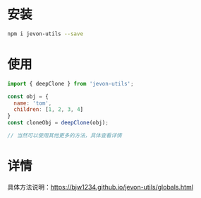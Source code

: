 # 安装

```bash
npm i jevon-utils --save
```

# 使用

```js
import { deepClone } from 'jevon-utils';

const obj = { 
  name: 'tom', 
  children: [1, 2, 3, 4] 
}
const cloneObj = deepClone(obj);

// 当然可以使用其他更多的方法，具体查看详情
```

# 详情

具体方法说明：https://bjw1234.github.io/jevon-utils/globals.html
